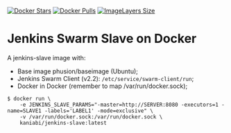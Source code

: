 [![Docker Stars](https://img.shields.io/docker/stars/kaniabi/jenkins-slave.svg?style=flat-square)](https://hub.docker.com/r/kaniabi/jenkins-slave/)
[![Docker Pulls](https://img.shields.io/docker/pulls/kaniabi/jenkins-slave.svg?style=flat-square)](https://hub.docker.com/r/kaniabi/jenkins-slave/)
[![ImageLayers Size](https://badge.imagelayers.io/kaniabi/jenkins-slave:latest.svg)](https://imagelayers.io/?images=kaniabi/jenkins-slave:latest)

# Jenkins Swarm Slave on Docker

A jenkins-slave image with:
 
* Base image phusion/baseimage (Ubuntu);
* Jenkins Swarm Client (v2.2): `/etc/service/swarm-client/run`;
* Docker in Docker (remember to map /var/run/docker.sock);

```
$ docker run \
    -e JENKINS_SLAVE_PARAMS="-master=http://SERVER:8080 -executors=1 -name=SLAVE1 -labels='LABEL1' -mode=exclusive" \
    -v /var/run/docker.sock:/var/run/docker.sock \
    kaniabi/jenkins-slave:latest
```

